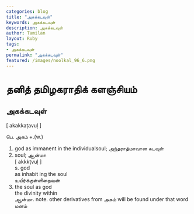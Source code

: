 ```yaml
---  
categories: blog  
title: "அகக்கடவுள்"
keywords: அகக்கடவுள்  
description: அகக்கடவுள்
author: Tamilan  
layout: Ruby  
tags:     
- அகக்கடவுள்
permalink: "அகக்கடவுள்"  
featured: /images/noolkal_96_6.png  
--- 
```

# தனித் தமிழகராதிக் களஞ்சியம்
## அகக்கடவுள்

[ akakkaṭavuḷ ]  
  
பெ. அகம் +.(w.)  
1. god as immanent in the individualsoul; அந்தராத்மாவான கடவுள்  
2. soul; ஆன்மா  
[ akkkṭvuḷ ]  
s. god  
as inhabit ing the soul  
உயிர்க்குள்ளிறைவன்  
2. the soul as god  
the divinity within  
ஆன்மா. note. other derivatives from அகம் will be found under that word  
மனம்